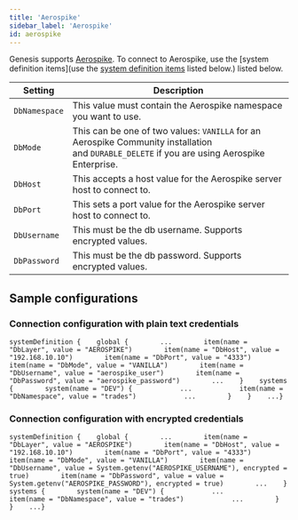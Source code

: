 ```yaml
---
title: 'Aerospike'
sidebar_label: 'Aerospike'
id: aerospike
---
```



Genesis supports [Aerospike](https://aerospike.com/). To connect to Aerospike, use the [system definition items](use the [system definition items](/server-modules/configuring-runtime/system-definitions/) listed below.) listed below.

| Setting | Description |
| --- | --- |
| `DbNamespace` | This value must contain the Aerospike namespace you want to use. |
| `DbMode` | This can be one of two values: `VANILLA` for an Aerospike Community installation and `DURABLE_DELETE` if you are using Aerospike Enterprise. |
| `DbHost` | This accepts a host value for the Aerospike server host to connect to. |
| `DbPort` | This sets a port value for the Aerospike server host to connect to. |
| `DbUsername` | This must be the db username. Supports encrypted values. |
| `DbPassword` | This must be the db password. Supports encrypted values. |

Sample configurations[​](/database/database-technology/aerospike/#sample-configurationsdirect-link-to-heading)
-------------------------------------------------------------------------------------------------------------------------------------------------------------------------------------

### Connection configuration with plain text credentials[​](/database/database-technology/aerospike/#connection-configuration-with-plain-text-credentialsdirect-link-to-heading)

```
systemDefinition {    global {        ...        item(name = "DbLayer", value = "AEROSPIKE")        item(name = "DbHost", value = "192.168.10.10")        item(name = "DbPort", value = "4333")        item(name = "DbMode", value = "VANILLA")        item(name = "DbUsername", value = "aerospike_user")        item(name = "DbPassword", value = "aerospike_password")        ...    }    systems {        system(name = "DEV") {            ...            item(name = "DbNamespace", value = "trades")            ...        }    }    ...}
```

### Connection configuration with encrypted credentials[​](/database/database-technology/aerospike/#connection-configuration-with-encrypted-credentialsdirect-link-to-heading)

```
systemDefinition {    global {        ...        item(name = "DbLayer", value = "AEROSPIKE")        item(name = "DbHost", value = "192.168.10.10")        item(name = "DbPort", value = "4333")        item(name = "DbMode", value = "VANILLA")        item(name = "DbUsername", value = System.getenv("AEROSPIKE_USERNAME"), encrypted = true)        item(name = "DbPassword", value = value = System.getenv("AEROSPIKE_PASSWORD"), encrypted = true)        ...    }    systems {        system(name = "DEV") {            ...            item(name = "DbNamespace", value = "trades")            ...        }    }    ...}
```

